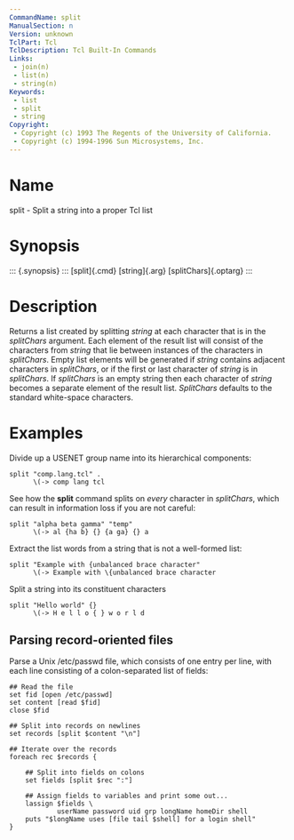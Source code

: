 ```yaml
---
CommandName: split
ManualSection: n
Version: unknown
TclPart: Tcl
TclDescription: Tcl Built-In Commands
Links:
 - join(n)
 - list(n)
 - string(n)
Keywords:
 - list
 - split
 - string
Copyright:
 - Copyright (c) 1993 The Regents of the University of California.
 - Copyright (c) 1994-1996 Sun Microsystems, Inc.
---
```


# Name

split - Split a string into a proper Tcl list

# Synopsis

::: {.synopsis} :::
[split]{.cmd} [string]{.arg} [splitChars]{.optarg}
:::

# Description

Returns a list created by splitting *string* at each character that is in the *splitChars* argument. Each element of the result list will consist of the characters from *string* that lie between instances of the characters in *splitChars*. Empty list elements will be generated if *string* contains adjacent characters in *splitChars*, or if the first or last character of *string* is in *splitChars*. If *splitChars* is an empty string then each character of *string* becomes a separate element of the result list. *SplitChars* defaults to the standard white-space characters.

# Examples

Divide up a USENET group name into its hierarchical components:

```
split "comp.lang.tcl" .
      \(-> comp lang tcl
```

See how the **split** command splits on *every* character in *splitChars*, which can result in information loss if you are not careful:

```
split "alpha beta gamma" "temp"
      \(-> al {ha b} {} {a ga} {} a
```

Extract the list words from a string that is not a well-formed list:

```
split "Example with {unbalanced brace character"
      \(-> Example with \{unbalanced brace character
```

Split a string into its constituent characters

```
split "Hello world" {}
      \(-> H e l l o { } w o r l d
```

## Parsing record-oriented files

Parse a Unix /etc/passwd file, which consists of one entry per line, with each line consisting of a colon-separated list of fields:

```
## Read the file
set fid [open /etc/passwd]
set content [read $fid]
close $fid

## Split into records on newlines
set records [split $content "\n"]

## Iterate over the records
foreach rec $records {

    ## Split into fields on colons
    set fields [split $rec ":"]

    ## Assign fields to variables and print some out...
    lassign $fields \
            userName password uid grp longName homeDir shell
    puts "$longName uses [file tail $shell] for a login shell"
}
```


